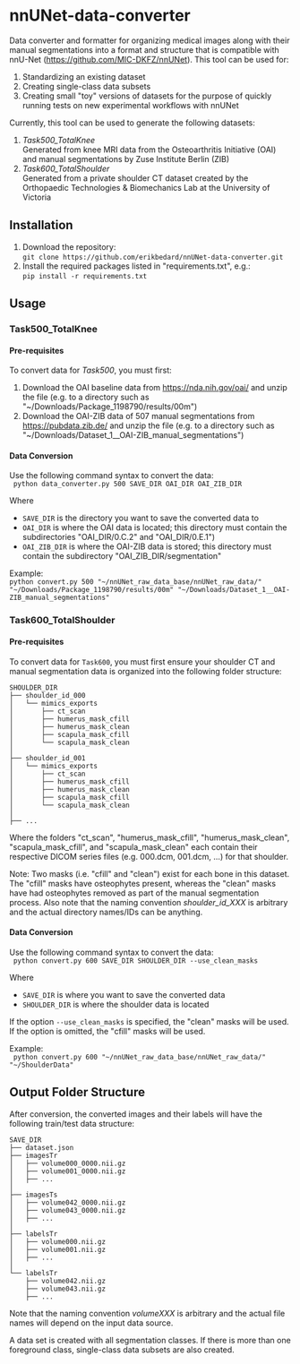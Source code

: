 # nnUNet-data-converter
Data converter and formatter for organizing medical images along with their manual segmentations into a format and 
structure that is compatible with nnU-Net (https://github.com/MIC-DKFZ/nnUNet). This tool can be used for:
1. Standardizing an existing dataset
2. Creating single-class data subsets
3. Creating small "toy" versions of datasets for the purpose of quickly running tests on new experimental workflows with nnUNet

Currently, this tool can be used to generate the following datasets:
1. _Task500_TotalKnee_  
Generated from knee MRI data from the Osteoarthritis Initiative (OAI) and manual segmentations by Zuse Institute Berlin (ZIB)
2. _Task600_TotalShoulder_  
Generated from a private shoulder CT dataset created by the Orthopaedic Technologies & Biomechanics 
Lab at the University of Victoria

## Installation
1. Download the repository: \
`git clone https://github.com/erikbedard/nnUNet-data-converter.git`
2. Install the required packages listed in "requirements.txt", e.g.: \
`pip install -r requirements.txt`

## Usage

### Task500_TotalKnee

#### Pre-requisites
To convert data for _Task500_, you must first:
1. Download the OAI baseline data from https://nda.nih.gov/oai/ and unzip the file (e.g. to a directory such as "~/Downloads/Package_1198790/results/00m")
2. Download the OAI-ZIB data of 507 manual segmentations from https://pubdata.zib.de/ and unzip the file (e.g. to a directory such as "~/Downloads/Dataset_1__OAI-ZIB_manual_segmentations")

#### Data Conversion
Use the following command syntax to convert the data: \
``` python data_converter.py 500 SAVE_DIR OAI_DIR OAI_ZIB_DIR```

Where
* `SAVE_DIR` is the directory you want to save the converted data to
* `OAI_DIR` is where the OAI data is located; this directory must contain the subdirectories "OAI_DIR/0.C.2" and "OAI_DIR/0.E.1")
* `OAI_ZIB_DIR` is where the OAI-ZIB data is stored; this directory must contain the subdirectory "OAI_ZIB_DIR/segmentation"


Example:\
```python convert.py 500 "~/nnUNet_raw_data_base/nnUNet_raw_data/" "~/Downloads/Package_1198790/results/00m" "~/Downloads/Dataset_1__OAI-ZIB_manual_segmentations"```

### Task600_TotalShoulder

#### Pre-requisites
To convert data for `Task600`, you must first ensure your shoulder CT and manual segmentation data is organized into 
the following folder structure:
```
SHOULDER_DIR
├── shoulder_id_000
│   └── mimics_exports
│       ├── ct_scan
│       ├── humerus_mask_cfill  
│       ├── humerus_mask_clean
│       ├── scapula_mask_cfill
│       └── scapula_mask_clean
│
├── shoulder_id_001
│   └── mimics_exports
│       ├── ct_scan
│       ├── humerus_mask_cfill  
│       ├── humerus_mask_clean
│       ├── scapula_mask_cfill
│       └── scapula_mask_clean
│
├── ...
```
Where the folders "ct_scan", "humerus_mask_cfill", "humerus_mask_clean", "scapula_mask_cfill",
and "scapula_mask_clean" each contain their respective DICOM series files (e.g. 000.dcm, 001.dcm, ...) for that shoulder. 

Note: Two masks (i.e. "cfill" and "clean") exist for each bone in this dataset. The "cfill" masks have osteophytes present, whereas the 
"clean" masks have had osteophytes removed as part of the manual segmentation process.
Also note that the naming convention _shoulder_id_XXX_ is arbitrary and the actual directory names/IDs can be anything.

#### Data Conversion
Use the following command syntax to convert the data: \
``` python convert.py 600 SAVE_DIR SHOULDER_DIR --use_clean_masks```

Where
* `SAVE_DIR` is where you want to save the converted data
* `SHOULDER_DIR` is where the shoulder data is located

If the option `--use_clean_masks` is specified, the "clean" masks will be used. If the option is omitted, the "cfill" masks will be used.

Example:\
``` python convert.py 600 "~/nnUNet_raw_data_base/nnUNet_raw_data/" "~/ShoulderData"```


## Output Folder Structure
After conversion, the converted images and their labels will have the following train/test data structure:
```
SAVE_DIR
├── dataset.json
├── imagesTr
│   ├── volume000_0000.nii.gz 
│   ├── volume001_0000.nii.gz   
│   ├── ...
│
├── imagesTs
│   ├── volume042_0000.nii.gz 
│   ├── volume043_0000.nii.gz   
│   ├── ...
│ 
├── labelsTr
│   ├── volume000.nii.gz
│   ├── volume001.nii.gz
│   ├── ...
│
└── labelsTr
    ├── volume042.nii.gz
    ├── volume043.nii.gz
    ├── ...
```
Note that the naming convention _volumeXXX_ is arbitrary and the actual file names will depend on the input data source.

<!--- TODO: make this an optional argument --->
A data set is created with all segmentation classes. If there is more than one foreground class, single-class data 
subsets are also created.

<!--- TODO: add argument to ignore user prompt --->